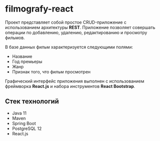 # filmografy-react

Проект представляет собой простое CRUD-приложение с использованием архитектуры **REST**.
Приложение позволяет совершать операции по добавлению, удалению, редактированию и просмотру фильмов.

В базе данных фильм характеризуется следующими полями:
- Название
- Год премьеры
- Жанр
- Признак того, что фильм просмотрен

Графический интерфейс приложения выполнен с использованием фреймворка **React.js** и набора инструментов **React Bootstrap**.

## Стек технологий

- Java 11
- Maven
- Spring Boot
- PostgreSQL 12
- React.js
